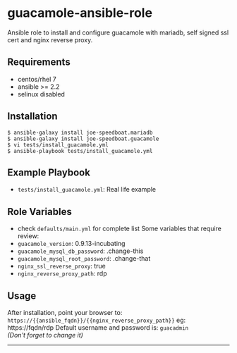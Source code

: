 guacamole-ansible-role
======================

Ansible role to install and configure guacamole with mariadb, self signed ssl cert and nginx reverse proxy.

Requirements
------------
* centos/rhel 7
* ansible >= 2.2
* selinux disabled

Installation
------------
```shell
$ ansible-galaxy install joe-speedboat.mariadb
$ ansible-galaxy install joe-speedboat.guacamole
$ vi tests/install_guacamole.yml
$ ansible-playbook tests/install_guacamole.yml
```

Example Playbook
----------------
* `tests/install_guacamole.yml`: Real life example

Role Variables
--------------
* check `defaults/main.yml` for complete list
Some variables that require review:
* `guacamole_version`: 0.9.13-incubating
* `guacamole_mysql_db_password`: .change-this
* `guacamole_mysql_root_password`: .change-that
* `nginx_ssl_reverse_proxy`: true
* `nginx_reverse_proxy_path`: rdp


Usage
-----
After installation, point your browser to: `https://{{ansible_fqdn}}/{{nginx_reverse_proxy_path}}` eg: https://fqdn/rdp 
Default username and password is: `guacadmin`  
*(Don't forget to change it)*

---
